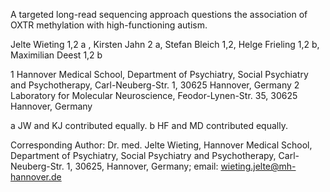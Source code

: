 A targeted long-read sequencing approach questions the association of OXTR methylation with high-functioning autism.

Jelte Wieting 1,2 a , Kirsten Jahn 2 a, Stefan Bleich 1,2, Helge Frieling 1,2 b, Maximilian Deest 1,2 b 

1 Hannover Medical School, Department of Psychiatry, Social Psychiatry and Psychotherapy, Carl-Neuberg-Str. 1, 30625 Hannover, Germany
2 Laboratory for Molecular Neuroscience, Feodor-Lynen-Str. 35, 30625 Hannover, Germany

a JW and KJ contributed equally.
b HF and MD contributed equally.

Corresponding Author: Dr. med. Jelte Wieting, Hannover Medical School, Department of Psychiatry, Social Psychiatry and Psychotherapy, 
Carl-Neuberg-Str. 1, 30625, Hannover, Germany; email: wieting.jelte@mh-hannover.de
